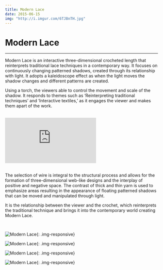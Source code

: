 ```yaml
---
title: Modern Lace
date: 2015-06-15
img: "http://i.imgur.com/6TJBnTH.jpg"
---
```


# Modern Lace

---

Modern Lace is an interactive three-dimensional crocheted length that reinterprets traditional lace techniques in a contemporary way. It focuses on continuously changing patterned shadows, created through its relationship with light. It adopts a kaleidoscope effect as when the light moves the shadow changes and different patterns are created.

Using a torch, the viewers able to control the movement and scale of the shadow. It responds to themes such as ‘Reinterpreting traditional techniques’ and ‘Interactive textiles,’ as it engages the viewer and makes them apart of the work.

<br>

<div class="embed-responsive embed-responsive-16by9"> <iframe class="embed-responsive-item" src="https://www.youtube.com/embed/cClMlQQfuGk?rel=0&amp;showinfo=0&amp;autohide=1" frameborder="0" allowfullscreen=""></iframe> </div>

<br>

The selection of wire is integral to the structural process and allows for the formation of three-dimensional web-like designs and the interplay of positive and negative space.  The contrast of thick and thin yarn is used to emphasize areas resulting in the appearance of floating patterned shadows that can be moved and manipulated through light.

It is the relationship between the viewer and the crochet, which reinterprets the traditional technique and brings it into the contemporary world creating Modern Lace.

<br>


![Modern Lace](http://i.imgur.com/NrVUyQu.jpg){: .img-responsive}

![Modern Lace](http://i.imgur.com/Z3wJD48.jpg){: .img-responsive}

![Modern Lace](http://i.imgur.com/WVwgDOe.jpg){: .img-responsive}

![Modern Lace](http://i.imgur.com/3K0G8Ct.jpg){: .img-responsive}
